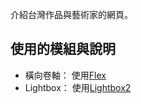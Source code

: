 介紹台灣作品與藝術家的網頁。

## 使用的模組與說明

- 橫向卷軸：
使用[Flex](https://codeburst.io/how-to-create-horizontal-scrolling-containers-d8069651e9c6)
- Lightbox：
使用[Lightbox2](https://lokeshdhakar.com/projects/lightbox2/)
